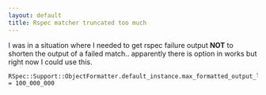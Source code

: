 ```yaml
---
layout: default
title: Rspec matcher truncated too much
---
```


I was in a situation where I needed to get rspec failure output **NOT** to shorten the output
of a failed match.. apparently there is option in works but right now I could use this.

    RSpec::Support::ObjectFormatter.default_instance.max_formatted_output_length = 100_000_000

